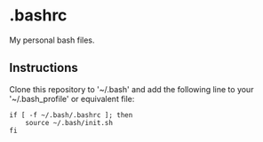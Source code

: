 # .bashrc

My personal bash files.

## Instructions

Clone this repository to '~/.bash' and add the following line to your '~/.bash_profile' or equivalent file:

    if [ -f ~/.bash/.bashrc ]; then
        source ~/.bash/init.sh
    fi
